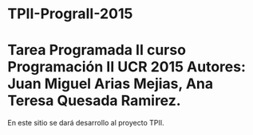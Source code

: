 # TPII-PrograII-2015
Tarea Programada II curso Programación II UCR 2015
Autores: Juan Miguel Arias Mejias, Ana Teresa Quesada Ramirez.
=============================================================

En este sitio se dará desarrollo al proyecto TPII.
